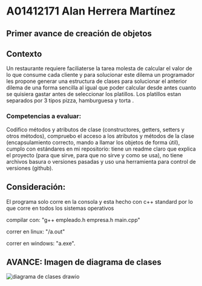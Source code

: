 # A01412171 Alan Herrera Martínez
## Primer avance de creación de objetos</p>

## Contexto

<p> Un restaurante requiere faciliaterse la tarea molesta de calcular el valor de lo que consume cada cliente y para solucionar este dilema un programador les propone generar una estructura de clases para solucionar el anterior dilema de una forma sencilla al igual que poder calcular desde antes cuanto se quisiera gastar antes de seleccionar los platillos. Los platillos estan separados por 3 tipos pizza, hamburguesa y torta .</p>

### Competencias a evaluar: 
<p> Codifico métodos y atributos de clase (constructores, getters, setters y otros métodos), compruebo el acceso a los atributos y métodos de la clase (encapsulamiento correcto, mando a llamar los objetos de forma útil), cumplo con estándares en mi repositorio: tiene un readme claro que explica el proyecto (para que sirve, para que no sirve y como se usa), no tiene archivos basura o versiones pasadas y uso una herramienta para control de versiones (github).</p>

## Consideración:
<p> El programa solo corre en la consola y esta hecho con c++ standard por lo que corre en todos los sistemas operativos

compilar con: "g++ empleado.h empresa.h main.cpp"

correr en linux: "/a.out"

correr en windows: "a.exe".</p>

## AVANCE: Imagen de diagrama de clases 


![diagrama de clases drawio](https://user-images.githubusercontent.com/111369005/204430981-87183a20-1743-49eb-909d-4fa6eae36146.png)

